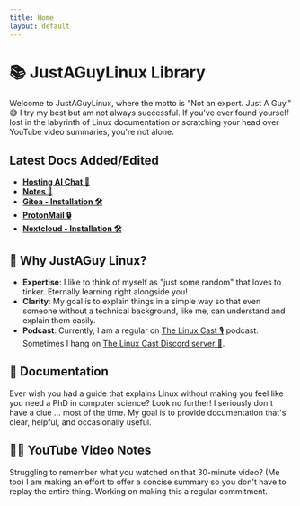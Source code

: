 ```yaml
---
title: Home
layout: default
---
```


# 📚 JustAGuyLinux Library

Welcome to JustAGuyLinux, where the motto is "Not an expert. Just A Guy." 😅 I try my best but am not always successful. If you've ever found yourself lost in the labyrinth of Linux documentation or scratching your head over YouTube video summaries, you're not alone.

## Latest Docs Added/Edited

- **[Hosting AI Chat 🧠](homelab-ai-chat.html)**
- **[Notes 📝](software-notes.html)**
- **[Gitea - Installation 🛠️](gitea-installation.html)**
- **[ProtonMail 🔒](thoughts-protonmail.html)**	
- **[Nextcloud - Installation 🛠️](nextcloud-ubuntu-install.html)**

## 🤔 Why JustAGuy Linux?

- **Expertise**: I like to think of myself as "just some random" that loves to tinker. Eternally learning right alongside you! 
- **Clarity**: My goal is to explain things in a simple way so that even someone without a technical background, like me, can understand and explain them easily.
- **Podcast**: Currently, I am a regular on [The Linux Cast 🎙️](https://thelinuxcast.org) podcast. Sometimes I hang on [The Linux Cast Discord server 💬](https://discord.gg/C9je3KSrFA).

## 📜 Documentation
Ever wish you had a guide that explains Linux without making you feel like you need a PhD in computer science? Look no further! I seriously don't have a clue ... most of the time. My goal is to provide documentation that's clear, helpful, and occasionally useful.

## 🎥📝 YouTube Video Notes
Struggling to remember what you watched on that 30-minute video? (Me too) I am making an effort to offer a concise summary so you don't have to replay the entire thing. Working on making this a regular commitment.
